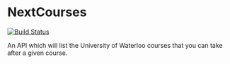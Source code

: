 # NextCourses
[![Build Status](https://travis-ci.org/patelmohit/NextCoursesAPI.svg?branch=master)](https://travis-ci.org/patelmohit/NextCoursesAPI)

An API which will list the University of Waterloo courses that you can take after a given course.
